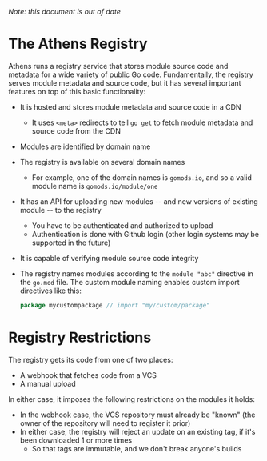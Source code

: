 _Note: this document is out of date_

# The Athens Registry

Athens runs a registry service that stores module source code and metadata for
a wide variety of public Go code. Fundamentally, the registry serves module
metadata and source code, but it has several important features on top of
this basic functionality:

* It is hosted and stores module metadata and source code in a CDN
  * It uses `<meta>` redirects to tell `go get` to fetch module metadata and
    source code from the CDN
* Modules are identified by domain name
* The registry is available on several domain names
  * For example, one of the domain names is `gomods.io`, and so a valid
    module name is `gomods.io/module/one`
* It has an API for uploading new modules -- and new versions of existing
  module -- to the registry
  * You have to be authenticated and authorized to upload
  * Authentication is done with Github login (other login systems may be
    supported in the future)
* It is capable of verifying module source code integrity
* The registry names modules according to the `module "abc"` directive
  in the `go.mod` file. The custom module naming enables custom import
  directives like this:

  ```go
  package mycustompackage // import "my/custom/package"
  ```

# Registry Restrictions

The registry gets its code from one of two places:

* A webhook that fetches code from a VCS
* A manual upload

In either case, it imposes the following restrictions on the modules it
holds:

* In the webhook case, the VCS repository must already be "known"
  (the owner of the repository will need to register it prior)
* In either case, the registry will reject an update on an existing tag, if
  it's been downloaded 1 or more times
  * So that tags are immutable, and we don't break anyone's builds
